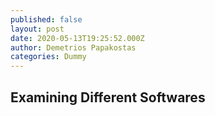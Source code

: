 ```yaml
---
published: false
layout: post
date: 2020-05-13T19:25:52.000Z
author: Demetrios Papakostas
categories: Dummy
---
```

## Examining Different Softwares
